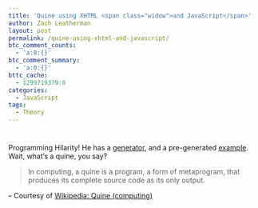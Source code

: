 ```yaml
---
title: 'Quine using XHTML <span class="widow">and JavaScript</span>'
author: Zach Leatherman
layout: post
permalink: /quine-using-xhtml-and-javascript/
btc_comment_counts:
  - 'a:0:{}'
btc_comment_summary:
  - 'a:0:{}'
bttc_cache:
  - 1299719379:0
categories:
  - JavaScript
tags:
  - Theory
---
```

# 

Programming Hilarity! He has a [generator][1], and a pre-generated [example][2]. Wait, what’s a quine, you say?

 [1]: http://www.xn--kllberg-5wa.net/quine/quinegen.html
 [2]: http://xn--kllberg-5wa.net/quine/quine.html

> In computing, a quine is a program, a form of metaprogram, that produces its complete source code as its only output.

– Courtesy of [Wikipedia: Quine (computing)][3]

 [3]: http://en.wikipedia.org/wiki/Quine_(computing)